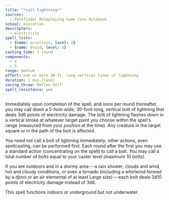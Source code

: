 ```yaml
---
title: "*call lightning*"
sources:
  - Pathfinder Roleplaying Game Core Rulebook
school: evocation
descriptors:
  - electricity
spell_lists:
  - {name: occultist, level: 3}
  - {name: druid, level: 3}
casting_time: 1 round
components:
  - V
  - S
range: medium
effect: one or more 30-ft.-long vertical lines of lightning
duration: 1 min./level
saving_throw: Reflex half
spell_resistance: yes
---
```


Immediately upon completion of the spell, and once per round thereafter, you may call down a 5-foot-wide, 30-foot-long, vertical bolt of lightning that deals 3d6 points of electricity damage. The bolt of lightning flashes down in a vertical stroke at whatever target point you choose within the spell's range (measured from your position at the time). Any creature in the target square or in the path of the bolt is affected.

You need not call a bolt of lightning immediately; other actions, even spellcasting, can be performed first. Each round after the first you may use a standard action (concentrating on the spell) to call a bolt. You may call a total number of bolts equal to your caster level (maximum 10 bolts).

If you are outdoors and in a stormy area---a rain shower, clouds and wind, hot and cloudy conditions, or even a tornado (including a whirlwind formed by a djinni or an air elemental of at least Large size)---each bolt deals 3d10 points of electricity damage instead of 3d6.

This spell functions indoors or underground but not underwater.


